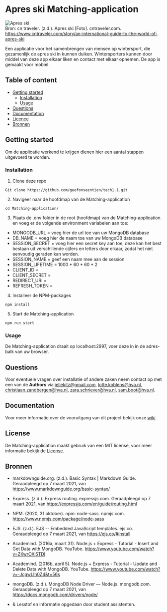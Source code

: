 # Apres ski Matching-application

![Apres ski](https://user-images.githubusercontent.com/15923433/107362901-aeeac100-6ad9-11eb-9e5b-a44d2ba61b38.jpg "Apres ski")<br>
Bron: cn traveler. (z.d.). Apres ski [Foto]. cntraveler.com. https://www.cntraveler.com/story/an-international-guide-to-the-world-of-apres-ski<br>

Een applicatie voor het samenbrengen van mensen op wintersport, die gezamenlijk de apres ski in kunnen duiken. Wintersporters kunnen door middel van deze app elkaar liken en contact met elkaar opnemen. De app is gemaakt voor mobiel.

## Table of content

- [Getting started](#getting-started)
  - [Installation](#installation)
  - [Usage](#usage)
- [Questions](#questions)
- [Documentation](#documentation)
- [Licence](#license)
- [Bronnen](#bronnen)

## Getting started

Om de applicatie werkend te krijgen dienen hier een aantal stappen uitgevoerd te worden.

### Installation

1. Clone deze repo

```Git clone https://github.com/geefonseentien/tech1.1.git```

2. Navigeer naar de hoofdmap van de Matching-application

```cd Matching-application/```

3. Plaats de .env folder in de root (hoofdmap) van de Matching-application en voeg er de volgende environment variabelen aan toe:
  - MONGODB_URL = voeg hier de url toe van uw MongoDB database
  - DB_NAME = voeg hier de naam toe van uw MongoDB database
  - SESSION_SECRET = voeg hier een secret key aan toe, deze kan het best bestaan uit verschillende cijfers en letters door elkaar, zodat het niet eenvoudig geraden kan worden.
  - SESSION_NAME = geef een naam mee aan de session
  - SESSION_LIFETIME = 1000 * 60 * 60 * 2
  - CLIENT_ID =
  - CLIENT_SECRET =
  - REDIRECT_URI =
  - REFRESH_TOKEN =


4. Installeer de NPM-packages

```npm install```

5. Start de Matching-application

```npm run start```

### Usage

De Matching-application draait op localhost:2997, voer deze in in de adres-balk van uw browser.

## Questions

Voor eventuele vragen over installatie of andere zaken neem contact op met een van de **Authors** via jellekitz@gmail.com, lotte.koblens@hva.nl, christiaan.zandbergen@hva.nl, zara.schriever@hva.nl, sam.boot@hva.nl.

## Documentation

Voor meer informatie over de vooruitgang van dit project bekijk onze [wiki](https://github.com/jellekitz/Matching-application/wiki)

## License

De Matching-application maakt gebruik van een MIT license, voor meer informatie bekijk de [License](https://github.com/geefonseentien/tech1.1/blob/main/LICENSE).

## Bronnen

- markdownguide.org. (z.d.). Basic Syntax | Markdown Guide. Geraadpleegd op 7 maart 2021, van https://www.markdownguide.org/basic-syntax/

- Express. (z.d.). Express routing. expressjs.com. Geraadpleegd op 7 maart 2021, van https://expressjs.com/en/guide/routing.html

- NPM. (2020, 31 oktober). npm: node-sass. npmjs.com. https://www.npmjs.com/package/node-sass

- EJS. (z.d.). EJS -- Embedded JavaScript templates. ejs.co. Geraadpleegd op 7 maart 2021, van https://ejs.co/#install

- Academind. (2016a, maart 31). Node.js + Express - Tutorial - Insert and Get Data with MongoDB. YouTube. https://www.youtube.com/watch?v=ZKwrOXl5TDI

- Academind. (2016b, april 5). Node.js + Express - Tutorial - Update and Delete Data with MongoDB. YouTube. https://www.youtube.com/watch?v=-JcgwLIh0Z4&t=56s

- mongoDB. (z.d.). MongoDB Node Driver — Node.js. mongodb.com. Geraadpleegd op 7 maart 2021, van https://docs.mongodb.com/drivers/node/

- & Lesstof en informatie opgedaan door student assistenten.
